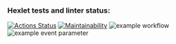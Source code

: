 ### Hexlet tests and linter status:
[![Actions Status](https://github.com/nvyacheslav/python-project-lvl1/workflows/hexlet-check/badge.svg)](https://github.com/nvyacheslav/python-project-lvl1/actions)
[![Maintainability](https://api.codeclimate.com/v1/badges/a99a88d28ad37a79dbf6/maintainability)](https://codeclimate.com/github/codeclimate/codeclimate/maintainability)
![example workflow](https://github.com/github/docs/actions/workflows/main.yml/badge.svg)
![example event parameter](https://github.com/github/docs/actions/workflows/main.yml/badge.svg?event=pull_request)
